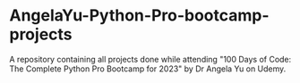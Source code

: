 # AngelaYu-Python-Pro-bootcamp-projects
A repository containing all projects done while attending "100 Days of Code: The Complete Python Pro Bootcamp for 2023" by Dr Angela Yu  on Udemy.
